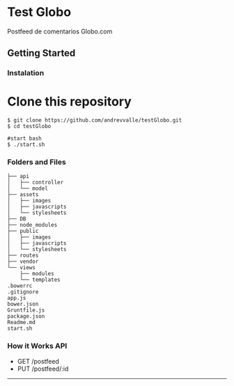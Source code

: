 # Test Globo

Postfeed de comentarios Globo.com

## Getting Started

### Instalation

# Clone this repository

```
$ git clone https://github.com/andrevvalle/testGlobo.git
$ cd testGlobo

#start bash
$ ./start.sh
```

### Folders and Files

```
├── api
│   ├── controller
│   └── model
├── assets
│   ├── images
│   ├── javascripts
│   └── stylesheets
├── DB
├── node_modules
├── public
│   ├── images
│   ├── javascripts
│   └── stylesheets
├── routes
├── vendor
└── views
    ├── modules
    └── templates
.bowerrc
.gitignore
app.js
bower.json
Gruntfile.js
package.json
Readme.md
start.sh
```

### How it Works API

* GET /postfeed
* PUT /postfeed/:id

---
